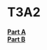 # T3A2

[**Part A**](https://github.com/sonnydavidson/T3A2-A_Pool_Flo)  
[**Part B**](https://github.com/sonnydavidson/T3A2-B_Pool_Flo)  

